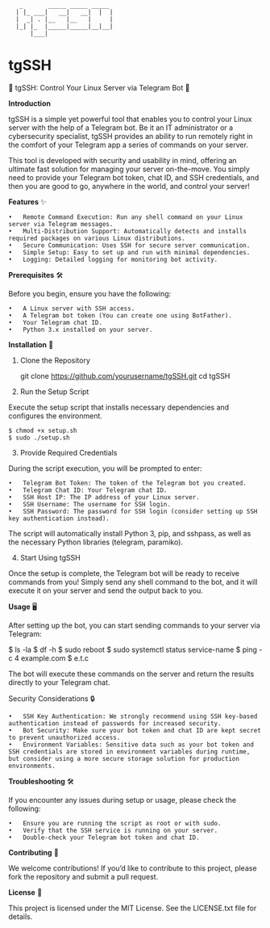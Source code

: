                                  
       _       _____ _____ _____ 
      | |_ ___|   __|   __|  |  |
      |  _| . |__   |__   |     |
      |_| |_  |_____|_____|__|__|
          |___|                  


# tgSSH
📡 tgSSH: Control Your Linux Server via Telegram Bot 🚀

**Introduction**

tgSSH is a simple yet powerful tool that enables you to control your Linux server with the help of a Telegram bot. Be it an IT administrator or a cybersecurity specialist, tgSSH provides an ability to run remotely right in the comfort of your Telegram app a series of commands on your server.

This tool is developed with security and usability in mind, offering an ultimate fast solution for managing your server on-the-move. You simply need to provide your Telegram bot token, chat ID, and SSH credentials, and then you are good to go, anywhere in the world, and control your server!

**Features** ✨

	•	Remote Command Execution: Run any shell command on your Linux server via Telegram messages.
	•	Multi-Distribution Support: Automatically detects and installs required packages on various Linux distributions.
	•	Secure Communication: Uses SSH for secure server communication.
	•	Simple Setup: Easy to set up and run with minimal dependencies.
	•	Logging: Detailed logging for monitoring bot activity.

**Prerequisites** 🛠️

Before you begin, ensure you have the following:

	•	A Linux server with SSH access.
	•	A Telegram bot token (You can create one using BotFather).
	•	Your Telegram chat ID.
	•	Python 3.x installed on your server.

**Installation** 🔧

1. Clone the Repository

    git clone https://github.com/yourusername/tgSSH.git
    cd tgSSH

2. Run the Setup Script

Execute the setup script that installs necessary dependencies and configures the environment.

    $ chmod +x setup.sh
    $ sudo ./setup.sh

3. Provide Required Credentials

During the script execution, you will be prompted to enter:

	•	Telegram Bot Token: The token of the Telegram bot you created.
	•	Telegram Chat ID: Your Telegram chat ID.
	•	SSH Host IP: The IP address of your Linux server.
	•	SSH Username: The username for SSH login.
	•	SSH Password: The password for SSH login (consider setting up SSH key authentication instead).

The script will automatically install Python 3, pip, and sshpass, as well as the necessary Python libraries (telegram, paramiko).

4. Start Using tgSSH

Once the setup is complete, the Telegram bot will be ready to receive commands from you! Simply send any shell command to the bot, and it will execute it on your server and send the output back to you.

**Usage** 🖥️

After setting up the bot, you can start sending commands to your server via Telegram:

$ ls -la
$ df -h
$ sudo reboot
$ sudo systemctl status service-name
$ ping -c 4 example.com
$ e.t.c

The bot will execute these commands on the server and return the results directly to your Telegram chat.

Security Considerations 🔒

	•	SSH Key Authentication: We strongly recommend using SSH key-based authentication instead of passwords for increased security.
	•	Bot Security: Make sure your bot token and chat ID are kept secret to prevent unauthorized access.
	•	Environment Variables: Sensitive data such as your bot token and SSH credentials are stored in environment variables during runtime, but consider using a more secure storage solution for production environments.

**Troubleshooting** 🛠️

If you encounter any issues during setup or usage, please check the following:

	•	Ensure you are running the script as root or with sudo.
	•	Verify that the SSH service is running on your server.
	•	Double-check your Telegram bot token and chat ID.

**Contributing** 🤝

We welcome contributions! If you’d like to contribute to this project, please fork the repository and submit a pull request.

**License** 📄

This project is licensed under the MIT License. See the LICENSE.txt file for details.
